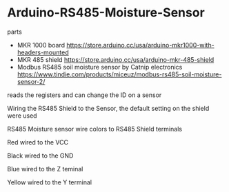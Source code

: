 # Arduino-RS485-Moisture-Sensor

parts
   - MKR 1000 board
        https://store.arduino.cc/usa/arduino-mkr1000-with-headers-mounted
   - MKR 485 shield
        https://store.arduino.cc/usa/arduino-mkr-485-shield
   - Modbus RS485 soil moisture sensor
        by Catnip electronics
        https://www.tindie.com/products/miceuz/modbus-rs485-soil-moisture-sensor-2/ 
        
reads the registers and can change the ID on a sensor

Wiring the RS485 Shield to the Sensor, the default setting on the shield were used

RS485 Moisture sensor wire colors to RS485 Shield terminals

Red wired to the VCC

Black wired to the GND

Blue wired to the Z teminal

Yellow wired to the Y terminal
